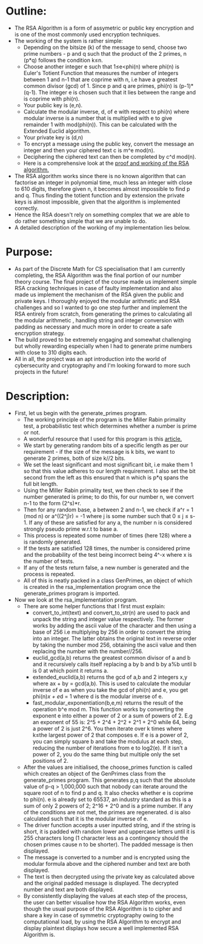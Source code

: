 # Outline:

- The RSA Algorithm is a form of assymetric or public key encryption and is one of the most commonly used encryption techniques.
- The working of the system is rather simple:
    - Depending on the bitsize (k) of the message to send, choose two prime numbers - p and q such that the product of the 2 primes, n (p*q) follows the condition k≤n.
    - Choose another integer e such that 1≤e<phi(n) where phi(n) is Euler's Totient Function that measures the number of integers between 1 and n-1 that are coprime with n, i.e have a greatest common divisor (gcd) of 1. Since p and q are primes, phi(n) is (p-1)*(q-1). The integer e is chosen such that it lies between the range and is coprime with phi(n).
    - Your public key is (e,n).
    - Calculate the modular inverse, d, of e with respect to phi(n) where modular inverse is a number that is multiplied with e to give remainder 1 with mod(phi(n)). This can be calculated with the Extended Euclid algorithm.
    - Your private key is (d,n)
    - To encrypt a message using the public key, convert the message an integer and then your ciphered text c is m^e mod(n).
    - Deciphering the ciphered text can then be completed by c^d mod(n).
    - Here is a comprehensive look at the [proof and working of the RSA algorithm.](https://www.di-mgt.com.au/rsa_alg.html)
- The RSA algorithm works since there is no known algorithm that can factorise an integer in polynomial time, much less an integer with close to 610 digits, therefore given n, it becomes almost impossible to find p and q. Thus finding the totient function and by extension the private keys is almost impossible, given that the algorithm is implemented correctly.
- Hence the RSA doesn't rely on something complex that we are able to do rather something simple that we are unable to do.
- A detailed description of the working of my implementation lies below.

# Purpose:

- As part of the Discrete Math for CS specialisation that I am currently completing, the RSA Algorithm was the final portion of our number theory course. The final project of the course made us implement simple RSA cracking techniques in case of faulty implementation and also made us implement the mechanism of the RSA given the public and private keys. I thoroughly enjoyed the modular arithmetic and RSA challenges and so I wanted to go one step further and implement the RSA entirely from scratch, from generating the primes to calculating all the modular arithmetic , handling string and integer conversion with padding as necessary and much more in order to create a safe encryption strategy.
- The build proved to be extremely engaging and somewhat challenging but wholly rewarding especially when I had to generate prime numbers with close to 310 digits each.
- All in all, the project was an apt introduction into the world of cybersecurity and cryptography and I'm looking forward to more such projects in the future!

# Description:

- First, let us begin with the generate_primes program.
    - The working principle of the program is the Miller Rabin primality test, a probabilistic test which determines whether a number is prime or not.
    - A wonderful resource that I used for this program is this [article.](https://medium.com/@prudywsh/how-to-generate-big-prime-numbers-miller-rabin-49e6e6af32fb)
    - We start by generating random bits of a specific length as per our requirement - if the size of the message is k bits, we want to generate 2 primes, both of size k//2 bits.
    - We set the least significant and most significant bit, i.e make them 1 so that this value adheres to our length requirement. I also set the bit second from the left as this ensured that n which is p*q  spans the full bit length.
    - Using the Miller Rabin primality test, we then check to see if the number generated is prime; to do this, for our number n, we convert n-1 to the form (2^s)*r.
    - Then for any random base, a between 2 and n-1, we check if a^r = 1 (mod n) or a^((2^j)r) = -1 where j is some number such that 0 ≤ j ≤ s-1. If any of these are satisfied for any a, the number n is considered strongly pseudo prime w.r.t to base a.
    - This process is repeated some number of times (here 128) where a is randomly generated.
    - If the tests are satisfied 128 times, the number is considered prime and the probability of the test being incorrect being 4^-x where x is the number of tests.
    - If any of the tests return false, a new number is generated and the process is repeated.
    - All of this is neatly packed in a class GenPrimes, an object of which is created in the rsa_implementation program once the generate_primes program is imported.
- Now we look at the rsa_implementation program.
    - There are some helper functions that I first must explain:
        - convert_to_int(text) and convert_to_str(n) are used to pack and unpack the string and integer value respectively. The former works by adding the ascii value of the character and then using a base of 256 i.e multiplying by 256 in order to convert the string into an integer. The latter obtains the original text in reverse order by taking the number mod 256, obtaining the ascii value and then replacing the number with the number//256.
        - euclid_gcd(a,b) returns the greatest common divisor of a and b and it recursively calls itself replacing a by b and b by a%b until b is 0 at which point it returns a.
        - extended_euclid(a,b) returns the gcd of a,b and 2 integers x,y where ax + by = gcd(a,b). This is used to calculate the modular inverse of e as when you take the gcd of phi(n) and e, you get phi(n)*x + e*d = 1 where d is the modular inverse of e.
        - fast_modular_exponentiation(b,e,m) returns the result of the operation b^e mod m. This function works by converting the exponent e into either a power of 2 or a sum of powers of 2. E.g an exponent of 55 is: 2^5 + 2^4 + 2^2 + 2^1 + 2^0 while 64, being a power of 2 is just 2^6. You then iterate over k times where k≤the largest power of 2 that composes e. If e is a power of 2, you can simply square b and take the modulus at each step, reducing the number of iterations from e to log2(e). If it isn't a power of 2, you do the same thing but multiple only the set positions of 2.
    - After the values are initialised, the choose_primes function is called which creates an object of the GenPrimes class from the generate_primes program. This generates p,q such that the absolute value of p-q > 1,000,000 such that nobody can iterate around the square root of n to find p and q. It also checks whether e is coprime to phi(n). e is already set to 65537, an industry standard as this is a sum of only 2 powers of 2; 2^16 + 2^0 and is a prime number. If any of the conditions are not met, the primes are regenerated. d is also calculated such that it is the modular inverse of e.
    - The driver function accepts a user inputted string, and if the string is short, it is padded with random lower and uppercase letters until it is 255 characters long (1 character less as a contingency should the chosen primes cause n to be shorter). The padded message is then displayed.
    - The message is converted to a number and is encrypted using the modular formula above and the ciphered number and text are both displayed.
    - The text is then decrypted using the private key as calculated above and the original padded message is displayed. The decrypted number and text are both displayed.
    - By consistently displaying the values at each step of the process, the user can better visualise how the RSA Algorithm works, even though the usual purpose of the RSA Algorithm is to cipher and share a key in case of symmetric cryptography owing to the computational load, by using the RSA Algorithm to encrypt and display plaintext displays how secure a well implemented RSA Algorithm is.
